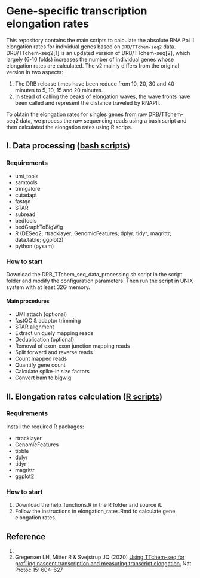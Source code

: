 # Gene-specific transcription elongation rates

This repository contains the main scripts to calculate the absolute RNA Pol II elongation rates for individual genes based on `DRB/TTchem-seq2` data. DRB/TTchem-seq2[1] is an updated version of DRB/TTchem-seq[2], which largely (6-10 folds) increases the number of individual genes whose elongation rates are calculated. The v2 mainly differs from the original version in two aspects:

  1. The DRB release times have been reduce from 10, 20, 30 and 40 minutes to 5, 10, 15 and 20 minutes.
  2. In stead of calling the peaks of elongation waves, the wave fronts have been called and represent the distance traveled by RNAPII.

To obtain the elongation rates for singles genes from raw DRB/TTchem-seq2 data, we process the raw sequencing reads using a bash script and then calculated the elongation rates using R scrips. 

## I. Data processing ([bash scripts](https://github.com/haiyueliu/elongation_rate/blob/main/script/))

### Requirements

  * umi_tools
  * samtools
  * trimgalore
  * cutadapt
  * fastqc
  * STAR
  * subread
  * bedtools
  * bedGraphToBigWig
  * R (DESeq2; rtracklayer; GenomicFeatures; dplyr; tidyr; magrittr; data.table; ggplot2)
  * python (pysam)


### How to start

Download the DRB_TTchem_seq_data_processing.sh script in the script folder and modify the configuration parameters. Then run the script in UNIX system with at least 32G memory.

#### Main procedures

  * UMI attach (optional)
  * fastQC & adaptor trimming
  * STAR alignment
  * Extract uniquely mapping reads
  * Deduplication (optional)
  * Removal of exon-exon junction mapping reads
  * Split forward and reverse reads
  * Count mapped reads
  * Quantify gene count
  * Calculate spike-in size factors
  * Convert bam to bigwig


## II. Elongation rates calculation ([R scripts](https://github.com/haiyueliu/elongation_rate/tree/main/R/))

### Requirements

Install the required R packages:

  * rtracklayer
  * GenomicFeatures
  * tibble
  * dplyr
  * tidyr
  * magrittr
  * ggplot2

### How to start 

1.  Download the help_functions.R in the R folder and source it.
2.  Follow the instructions in elongation_rates.Rmd to calculate gene elongation rates.


## Reference 

1. 
2. Gregersen LH, Mitter R & Svejstrup JQ (2020) [Using TTchem-seq for profiling nascent transcription and measuring transcript elongation.](https://doi.org/10.1038/s41596-019-0262-3) Nat Protoc 15: 604–627
